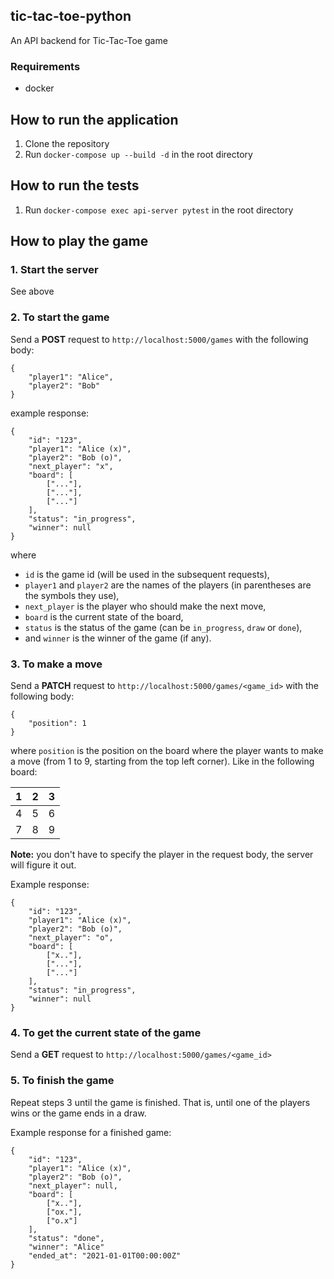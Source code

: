 ## tic-tac-toe-python
An API backend for Tic-Tac-Toe game

### Requirements
* docker

## How to run the application
1. Clone the repository
2. Run `docker-compose up --build -d` in the root directory

## How to run the tests
1. Run `docker-compose exec api-server pytest` in the root directory

## How to play the game

### 1. Start the server 
See above

### 2. To start the game
Send a **POST** request to `http://localhost:5000/games` with the following body:
```
{
    "player1": "Alice",
    "player2": "Bob"
}
```
example response:
```
{
    "id": "123",
    "player1": "Alice (x)",
    "player2": "Bob (o)",
    "next_player": "x",
    "board": [
        ["..."],
        ["..."],
        ["..."]
    ],
    "status": "in_progress",
    "winner": null
}
```
where 
* `id` is the game id (will be used in the subsequent requests),
* `player1` and `player2` are the names of the players (in parentheses are the symbols they use),
* `next_player` is the player who should make the next move,
* `board` is the current state of the board,
* `status` is the status of the game (can be `in_progress`, `draw` or `done`),
* and `winner` is the winner of the game (if any).
                                                        
### 3. To make a move
Send a **PATCH** request to `http://localhost:5000/games/<game_id>` with the following body:
```
{
    "position": 1
}
```
where `position` is the position on the board where the player wants to make a move
(from 1 to 9, starting from the top left corner).
Like in the following board:

| 1 | 2 | 3 |
| - | - | - |
| 4 | 5 | 6 |
| 7 | 8 | 9 |

**Note:** you don't have to specify the player in the request body, the server will figure it out.

Example response:
```
{
    "id": "123",
    "player1": "Alice (x)",
    "player2": "Bob (o)",
    "next_player": "o",
    "board": [
        ["x.."],
        ["..."],
        ["..."]
    ],
    "status": "in_progress",
    "winner": null
}
```

### 4. To get the current state of the game
Send a **GET** request to `http://localhost:5000/games/<game_id>`

### 5. To finish the game
Repeat steps 3 until the game is finished. That is, until one of the players wins or the game ends in a draw.

Example response for a finished game:
```
{
    "id": "123",
    "player1": "Alice (x)",
    "player2": "Bob (o)",
    "next_player": null,
    "board": [
        ["x.."],
        ["ox."],
        ["o.x"]
    ],
    "status": "done",
    "winner": "Alice"
    "ended_at": "2021-01-01T00:00:00Z"
}
```
